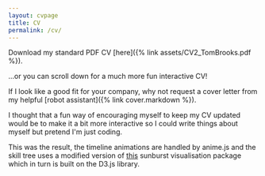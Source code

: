 ```yaml
---
layout: cvpage
title: CV
permalink: /cv/
---
```


Download my standard PDF CV [here]({% link assets/CV2_TomBrooks.pdf %}).

...or you can scroll down for a much more fun interactive CV!

If I look like a good fit for your company, why not request a cover letter from my helpful [robot assistant]({% link cover.markdown %}).

I thought that a fun way of encouraging myself to keep my CV updated would be to make it a bit more interactive so I could write things about myself but pretend I'm just coding.

This was the result, the timeline animations are handled by anime.js and the skill tree uses a modified version of [this](https://github.com/vasturiano/sunburst-chart) sunburst visualisation package which in turn is built on the D3.js library.
